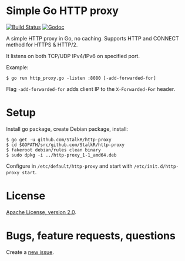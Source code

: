 # Simple Go HTTP proxy #

[![Build Status](https://api.travis-ci.org/StalkR/http-proxy.png?branch=master)](https://travis-ci.org/StalkR/http-proxy) [![Godoc](https://godoc.org/github.com/StalkR/http-proxy?status.png)](https://godoc.org/github.com/StalkR/http-proxy)

A simple HTTP proxy in Go, no caching.
Supports HTTP and CONNECT method for HTTPS & HTTP/2.

It listens on both TCP/UDP IPv4/IPv6 on specified port.

Example:

    $ go run http_proxy.go -listen :8080 [-add-forwarded-for]

Flag `-add-forwarded-for` adds client IP to the `X-Forwarded-For` header.

# Setup #

Install go package, create Debian package, install:

    $ go get -u github.com/StalkR/http-proxy
    $ cd $GOPATH/src/github.com/StalkR/http-proxy
    $ fakeroot debian/rules clean binary
    $ sudo dpkg -i ../http-proxy_1-1_amd64.deb

Configure in `/etc/default/http-proxy` and start with `/etc/init.d/http-proxy start`.

# License #

[Apache License, version 2.0](http://www.apache.org/licenses/LICENSE-2.0).

# Bugs, feature requests, questions #

Create a [new issue](https://github.com/StalkR/http-proxy/issues/new).
